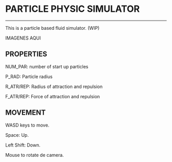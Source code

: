 # PARTICLE PHYSIC SIMULATOR
***

This is a particle based fluid simulator. (WIP)

IMAGENES AQUI

## PROPERTIES

NUM\_PAR: number of start up particles

P\_RAD: Particle radius

R\_ATR/REP: Radius of attraction and repulsion

F\_ATR/REP: Force of attraction and repulsion


## MOVEMENT

WASD keys to move.

Space: Up.

Left Shift: Down.

Mouse to rotate de camera.
